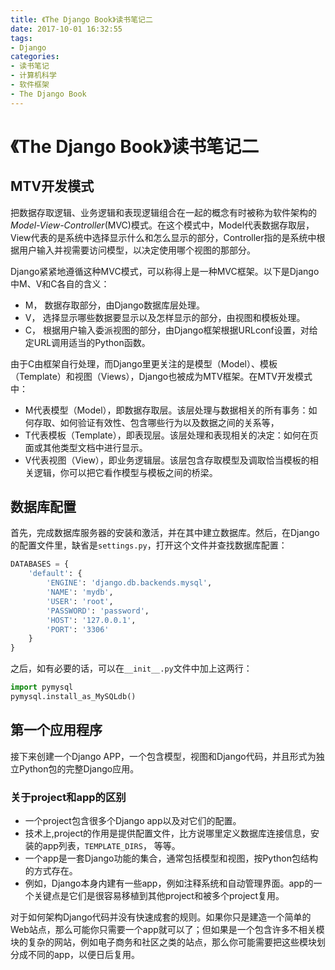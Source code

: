 ```yaml
---
title: 《The Django Book》读书笔记二
date: 2017-10-01 16:32:55
tags: 
- Django
categories: 
- 读书笔记
- 计算机科学
- 软件框架
- The Django Book
---
```


# 《The Django Book》读书笔记二

## MTV开发模式

把数据存取逻辑、业务逻辑和表现逻辑组合在一起的概念有时被称为软件架构的*Model-View-Controller*(MVC)模式。在这个模式中，Model代表数据存取层，View代表的是系统中选择显示什么和怎么显示的部分，Controller指的是系统中根据用户输入并视需要访问模型，以决定使用哪个视图的那部分。

Django紧紧地遵循这种MVC模式，可以称得上是一种MVC框架。以下是Django中M、V和C各自的含义：

+ M， 数据存取部分，由Django数据库层处理。
+ V， 选择显示哪些数据要显示以及怎样显示的部分，由视图和模板处理。
+ C， 根据用户输入委派视图的部分，由Django框架根据URLconf设置，对给定URL调用适当的Python函数。

由于C由框架自行处理，而Django里更关注的是模型（Model）、模板（Template）和视图（Views），Django也被成为MTV框架。在MTV开发模式中：

+ M代表模型（Model），即数据存取层。该层处理与数据相关的所有事务：如何存取、如何验证有效性、包含哪些行为以及数据之间的关系等，
+ T代表模板（Template），即表现层。该层处理和表现相关的决定：如何在页面或其他类型文档中进行显示。
+ V代表视图（View），即业务逻辑层。该层包含存取模型及调取恰当模板的相关逻辑，你可以把它看作模型与模板之间的桥梁。

## 数据库配置

首先，完成数据库服务器的安装和激活，并在其中建立数据库。然后，在Django的配置文件里，缺省是`settings.py`，打开这个文件并查找数据库配置：

```Python
DATABASES = {
    'default': {
        'ENGINE': 'django.db.backends.mysql',
        'NAME': 'mydb',
        'USER': 'root',
        'PASSWORD': 'password',
        'HOST': '127.0.0.1',
        'PORT': '3306'
	}
}
```

之后，如有必要的话，可以在`__init__.py`文件中加上这两行：

```Python
import pymysql
pymysql.install_as_MySQLdb()
```

## 第一个应用程序

接下来创建一个Django APP，一个包含模型，视图和Django代码，并且形式为独立Python包的完整Django应用。

### 关于project和app的区别

+ 一个project包含很多个Django app以及对它们的配置。
+ 技术上,project的作用是提供配置文件，比方说哪里定义数据库连接信息，安装的app列表，`TEMPLATE_DIRS`， 等等。
+ 一个app是一套Django功能的集合，通常包括模型和视图，按Python包结构的方式存在。
+ 例如，Django本身内建有一些app，例如注释系统和自动管理界面。app的一个关键点是它们是很容易移植到其他project和被多个project复用。

对于如何架构Django代码并没有快速成套的规则。如果你只是建造一个简单的Web站点，那么可能你只需要一个app就可以了；但如果是一个包含许多不相关模块的复杂的网站，例如电子商务和社区之类的站点，那么你可能需要把这些模块划分成不同的app，以便日后复用。